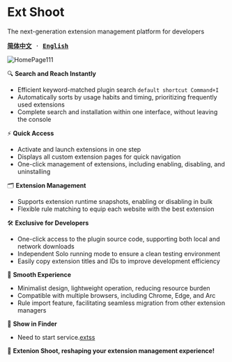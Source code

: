 
# Ext Shoot
The next-generation extension management platform for developers

<samp>

[**简体中文**](./README_CN.md) · [**English**](./README.md)

</samp>

![HomePage111](https://github.com/WtecHtec/ext-shoot/assets/50035229/ae64e9fd-f11a-40c5-9651-69c15dc02966)


🔍 **Search and Reach Instantly**
- Efficient keyword-matched plugin search `default shortcut Command+I`
- Automatically sorts by usage habits and timing, prioritizing frequently used extensions
- Complete search and installation within one interface, without leaving the console

⚡️ **Quick Access**
- Activate and launch extensions in one step
- Displays all custom extension pages for quick navigation
- One-click management of extensions, including enabling, disabling, and uninstalling

🗂️ **Extension Management**
- Supports extension runtime snapshots, enabling or disabling in bulk
- Flexible rule matching to equip each website with the best extension

🛠️ **Exclusive for Developers**
- One-click access to the plugin source code, supporting both local and network downloads
- Independent Solo running mode to ensure a clean testing environment
- Easily copy extension titles and IDs to improve development efficiency

🚀 **Smooth Experience**
- Minimalist design, lightweight operation, reducing resource burden
- Compatible with multiple browsers, including Chrome, Edge, and Arc
- Rule import feature, facilitating seamless migration from other extension managers

💁 **Show in Finder**
- Need to start service.[extss](https://www.npmjs.com/package/extss)

💌 **Extenion Shoot, reshaping your extension management experience!**
